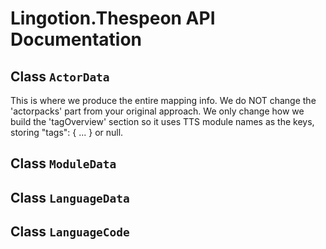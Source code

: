 # Lingotion.Thespeon API Documentation

## Class `ActorData`

This is where we produce the entire mapping info. We do NOT change the 'actorpacks' part from your original approach. We only change how we build the 'tagOverview' section so it uses TTS module names as the keys, storing "tags": { ... } or null.


## Class `ModuleData`


## Class `LanguageData`


## Class `LanguageCode`
